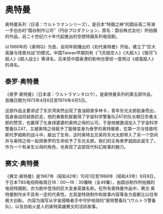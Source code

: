 # 奥特曼

奥特曼系列（日语：ウルトラマンシリーズ），是日本“特摄之神”的圆谷英二导演一手创办的“圆谷制作公司”（円谷プロダクション，原名：圆谷株式会社）所拍摄的作品，自二十世纪六十年代起推出的空想特摄系列电视剧。

以1966年的《奥特Q》为首，自同年刚播出的《初代奥特曼》开始，建立了“巨大英雄与怪兽对战”的模式。中国Taiwan早期则有《飞天超空人》《大超人》《银河飞超人》《超人战士》等译名，后来受中国香港的影响也曾经一度用过《咸蛋超人》的译名。

## 泰罗·奥特曼

《泰罗·奥特曼》（日本语：ウルトラマンタロウ），是奥特曼系列的第五部作品，首播日期为1973年4月6日至1974年4月5日。

这部作品主要讲述了东京湾突然出现了食油超兽多林卡，青年东光太郎挺身而出，孤身奋战将超兽赶走，他的勇敢机智赢得了宇宙科学警备队ZAT的队长朝日奈勇太郎的赞赏，也赢得了化身绿婆婆的奥特之母的认可。于是他被邀请加入了宇宙科学警备队ZAT，又被奥特之母赋予了能够变身为泰罗的奥特徽章，在第一次与怪兽阿斯托罗姆斯的战斗中，献出了生命，这时奥特五兄弟将东光太郎带入了另一个空间并与奥特之母一起把泰罗的生命给予了东光太郎。我们的主角泰罗就因此诞生了。作为一个有亲生父母的角色，也表现了这部现代科幻故事的魅力。

## 赛文·奥特曼

《赛文·奥特曼》是1967年（昭和42年）10月1日至1968年（昭和43年）9月8日，于日本TBS电视网毎周日19：00～19：30播映（全49集），由圆谷制作所拍摄的电视特摄剧，亦为剧中登场的巨大变身英雄名称。在所有奥特曼作品中，赛文·奥特曼制作水平具有一定的代表性。尤其是特效制作和故事内容等各方面都比以往有极大创新。
内容为描写从宇宙侵略者手中守护地球的“奥特警备队”(ウルトラ警备队)，以及协助火星人的奥特英雄赛文的活跃故事。
